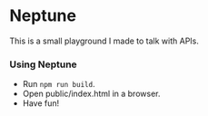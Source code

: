 # Neptune
This is a small playground I made to talk with APIs. 

### Using Neptune
- Run `npm run build`.
- Open public/index.html in a browser.
- Have fun!